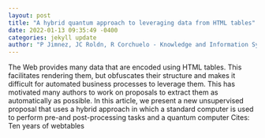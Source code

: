 ```yaml
--- 
layout: post 
title: "A hybrid quantum approach to leveraging data from HTML tables" 
date: 2022-01-13 09:35:49 -0400 
categories: jekyll update 
author: "P Jimnez, JC Roldn, R Corchuelo - Knowledge and Information Systems, 2022" 
--- 
```

The Web provides many data that are encoded using HTML tables. This facilitates rendering them, but obfuscates their structure and makes it difficult for automated business processes to leverage them. This has motivated many authors to work on proposals to extract them as automatically as possible. In this article, we present a new unsupervised proposal that uses a hybrid approach in which a standard computer is used to perform pre-and post-processing tasks and a quantum computer Cites: Ten years of webtables